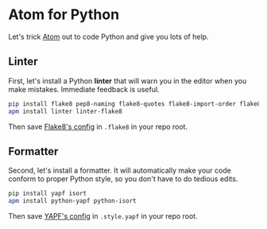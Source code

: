 # Atom for Python

Let's trick [Atom](/notes/atom.md) out to code Python and give you lots of help.

## Linter

First, let's install a Python **linter** that will warn you in the editor when you make mistakes.
Immediate feedback is useful.

```bash
pip install flake8 pep8-naming flake8-quotes flake8-import-order flake8-docstrings
apm install linter linter-flake8
```

Then save [Flake8's config](/.flake8) in `.flake8` in your repo root.

## Formatter

Second, let's install a formatter.
It will automatically make your code conform to proper Python style, so you don't have to do tedious edits.

```bash
pip install yapf isort
apm install python-yapf python-isort
```

Then save [YAPF's config](/.style.yapf) in `.style.yapf` in your repo root.
